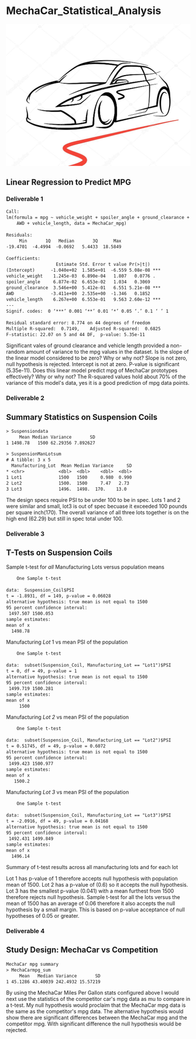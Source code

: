 # MechaCar_Statistical_Analysis

![mechaCarImage](mechaCarImage.jpg)

## Linear Regression to Predict MPG

### Deliverable 1
```
Call:
lm(formula = mpg ~ vehicle_weight + spoiler_angle + ground_clearance + 
    AWD + vehicle_length, data = MechaCar_mpg)

Residuals:
     Min       1Q   Median       3Q      Max 
-19.4701  -4.4994  -0.0692   5.4433  18.5849 

Coefficients:
                   Estimate Std. Error t value Pr(>|t|)    
(Intercept)      -1.040e+02  1.585e+01  -6.559 5.08e-08 ***
vehicle_weight    1.245e-03  6.890e-04   1.807   0.0776 .  
spoiler_angle     6.877e-02  6.653e-02   1.034   0.3069    
ground_clearance  3.546e+00  5.412e-01   6.551 5.21e-08 ***
AWD              -3.411e+00  2.535e+00  -1.346   0.1852    
vehicle_length    6.267e+00  6.553e-01   9.563 2.60e-12 ***
---
Signif. codes:  0 ‘***’ 0.001 ‘**’ 0.01 ‘*’ 0.05 ‘.’ 0.1 ‘ ’ 1

Residual standard error: 8.774 on 44 degrees of freedom
Multiple R-squared:  0.7149,	Adjusted R-squared:  0.6825 
F-statistic: 22.07 on 5 and 44 DF,  p-value: 5.35e-11
```
Significant vales of ground clearance and vehicle length provided a non-random amount of variance to the mpg values in the dataset.
Is the slope of the linear model considered to be zero? Why or why not? Slope is not zero, null hypothesis is rejected. Intercept is not at zero.
P-value is significant (5.35e-11). 
Does this linear model predict mpg of MechaCar prototypes effectively? Why or why not? The R-squared values hold about
70% of the variance of this model's data, yes it is a good prediction of mpg data points.

### Deliverable 2
## Summary Statistics on Suspension Coils
```
> Suspensiondata
     Mean Median Variance       SD
1 1498.78   1500 62.29356 7.892627
```

```
> SuspensionManLotsum
# A tibble: 3 x 5
  Manufacturing_Lot  Mean Median Variance     SD
* <chr>             <dbl>  <dbl>    <dbl>  <dbl>
1 Lot1              1500   1500     0.980  0.990
2 Lot2              1500.  1500     7.47   2.73 
3 Lot3              1496.  1498.  170.    13.0  
```

The design specs require PSI to be under 100 to be in spec.
Lots 1 and 2 were similar and small, lot3 is out of spec becuase it exceeded 100 pounds per square inch(170). The overall
variance of all three lots together is on the high end (62.29) but still in spec total under 100. 

### Deliverable 3
## T-Tests on Suspension Coils

Sample t-test for *all* Manufacturing Lots versus population means
```
	One Sample t-test

data:  Suspension_Coil$PSI
t = -1.8931, df = 149, p-value = 0.06028
alternative hypothesis: true mean is not equal to 1500
95 percent confidence interval:
 1497.507 1500.053
sample estimates:
mean of x 
  1498.78 
```

Manufacturing *Lot* 1 vs mean PSI of the population
```
	One Sample t-test

data:  subset(Suspension_Coil, Manufacturing_Lot == "Lot1")$PSI
t = 0, df = 49, p-value = 1
alternative hypothesis: true mean is not equal to 1500
95 percent confidence interval:
 1499.719 1500.281
sample estimates:
mean of x 
     1500 
```
Manufacturing *Lot 2* vs mean PSI of the population
```
	One Sample t-test

data:  subset(Suspension_Coil, Manufacturing_Lot == "Lot2")$PSI
t = 0.51745, df = 49, p-value = 0.6072
alternative hypothesis: true mean is not equal to 1500
95 percent confidence interval:
 1499.423 1500.977
sample estimates:
mean of x 
   1500.2
```
Manufacturing *Lot 3* vs mean PSI of the population
```
	One Sample t-test

data:  subset(Suspension_Coil, Manufacturing_Lot == "Lot3")$PSI
t = -2.0916, df = 49, p-value = 0.04168
alternative hypothesis: true mean is not equal to 1500
95 percent confidence interval:
 1492.431 1499.849
sample estimates:
mean of x 
  1496.14 
```

Summary of t-test results across all manufacturing lots and for each lot

Lot 1 has p-value of 1 therefore accepts null hypothesis with population mean of 1500. 
Lot 2 has a p-value of (0.6) so it accepts the null hypothesis.
Lot 3 has the smallest p-value (0.041) with a mean furthest from 1500 therefore rejects null hypothesis.
Sample t-test for all the lots versus the mean of 1500 has an average of 0.06 therefore it also accepts the 
null hypothesis by a small margin. This is based on p-value acceptance of null hypotheses of 0.05 or greater.


### Deliverable 4

## Study Design: MechaCar vs Competition
```
MechaCar mpg summary
> MechaCarmpg_sum
     Mean   Median Variance       SD
1 45.1286 43.40039 242.4932 15.57219
```
By using the MechaCar Miles Per Gallon stats configured above I would next use the statistics of 
the competitor car's mpg data as mu to compare in a t-test. My null hypothesis would proclaim that 
the MechaCar mpg data is the same as the competitor's mpg data. The alternative hypothesis would 
show there are significant differences between the MechaCar mpg and the competitor mpg. With significant 
difference the null hypothesis would be rejected. 

